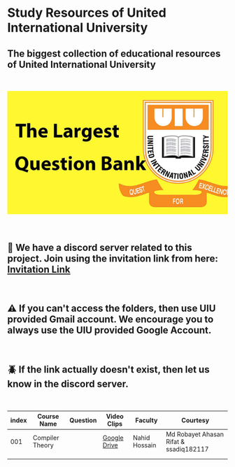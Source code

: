 # Study Resources of United International University

## The biggest collection of educational resources of United International University

<br>

![banner](img/banner-uiu.png)

<br>

## 🚨 We have a discord server related to this project. Join using the invitation link from here: [Invitation Link](https://discord.gg/6ckYPXmSSK)

<br>

## ⚠️ If you can't access the folders, then use UIU provided Gmail account. We encourage you to always use the UIU provided Google Account.

<br>

## 🪲 If the link actually doesn't exist, then let us know in the discord server.


<br>

| index | Course Name     | Question | Video Clips                                                                              | Faculty       | Courtesy                               |
| ----- | --------------- | -------- | ---------------------------------------------------------------------------------------- | ------------- | -------------------------------------- |
| 001   | Compiler Theory |          | [Google Drive](https://drive.google.com/drive/folders/14QZgtuNxCF8Jc4D6h25X_5olYL0u-wzS) | Nahid Hossain | Md Robayet Ahasan Rifat & ssadiq182117 |
|       |                 |          |                                                                                          |               |                                        |
|       |                 |          |                                                                                          |               |                                        |